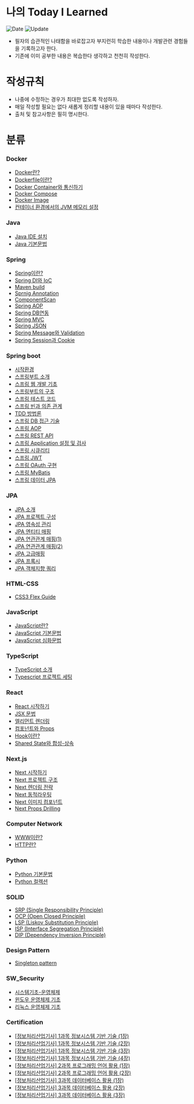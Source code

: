 # 나의 Today I Learned
![Date](https://img.shields.io/badge/Start-2024.03.06-red) ![Update](https://img.shields.io/badge/update-2024.12.05-grean)
- 필자의 습관적인 나태함을 바로잡고자 부지런히 학습한 내용이나 개발관련 경험들을 기록하고자 한다.
- 기존에 이미 공부한 내용은 복습한다 생각하고 천천히 작성한다.  

# 작성규칙
- 나중에 수정하는 경우가 최대한 없도록 작성하자.
- 매일 작성할 필요는 없다 새롭게 정리할 내용이 있을 때마다 작성한다.
- 출처 및 참고사항은 필히 명시한다.

# 분류

### Docker
- [Docker란?](https://github.com/one-west/TIL/blob/main/Docker/Docker%EB%9E%80.md)
- [Dockerfile이란?](https://github.com/one-west/TIL/blob/main/Docker/Dockerfile%EC%9D%B4%EB%9E%80%3F.md)
- [Docker Container와 통신하기](https://github.com/one-west/TIL/blob/main/Docker/Docker%20Container%EC%99%80%20%ED%86%B5%EC%8B%A0%ED%95%98%EA%B8%B0.md)
- [Docker Compose](https://github.com/one-west/TIL/blob/main/Docker/Docker%20Compose.md)
- [Docker Image](https://github.com/one-west/TIL/blob/main/Docker/Docker%20Image.md)
- [컨테이너 환경에서의 JVM 메모리 설정](https://github.com/one-west/TIL/blob/main/Docker/%EC%BB%A8%ED%85%8C%EC%9D%B4%EB%84%88%20%ED%99%98%EA%B2%BD%EC%97%90%EC%84%9C%EC%9D%98%20JVM%20%EB%A9%94%EB%AA%A8%EB%A6%AC%20%EC%84%A4%EC%A0%95.md)

### Java
- [Java IDE 설치](https://github.com/one-west/TIL/blob/main/Java/Java%20IDE%20install%20%EB%B0%A9%EB%B2%95.md)
- [Java 기본문법](https://github.com/one-west/TIL/blob/main/Java/Java%20%EA%B8%B0%EB%B3%B8%EB%AC%B8%EB%B2%95.md)

### Spring
- [Spring이란?](https://github.com/one-west/TIL/blob/main/Spring/%5BSpring%5D%20%EC%9D%B4%EB%9E%80%3F.md)
- [Spring DI와 IoC](https://github.com/one-west/TIL/blob/main/Spring/%5BSpring%5D%20DI%EC%99%80%20IoC.md)
- [Maven build](https://github.com/one-west/TIL/blob/main/Spring/%5BSpring%5D%20Maven%20build.md)
- [Sprnig Annotation](https://github.com/one-west/TIL/blob/main/Spring/%5BSpring%5D%20Annotation_%EC%9D%B4%EB%9E%80%3F.md)
- [ComponentScan](https://github.com/one-west/TIL/blob/main/Spring/%5BSpring%5D%20ComponentScan.md)
- [Spring AOP](https://github.com/one-west/TIL/blob/main/Spring/%5BSpring%5D%20AOP.md)
- [Spring DB연동](https://github.com/one-west/TIL/blob/main/Spring/%5BSpring%5D%20DB%EC%97%B0%EB%8F%99.md)
- [Spring MVC](https://github.com/one-west/TIL/blob/main/Spring/%5BSpring%5D%20Spring-MVC.md)
- [Spring JSON](https://github.com/one-west/TIL/blob/main/Spring/%5BSpring%5D%20JSON.md)
- [Spring Message와 Validation](https://github.com/one-west/TIL/blob/main/Spring/%5BSpring%5D%20Message%EC%99%80%20Validation.md)
- [Spring Session과 Cookie](https://github.com/one-west/TIL/blob/main/Spring/%5BSpring%5D%20Session%EA%B3%BC%20Cookie.md)

### Spring boot
- [시작환경](https://github.com/one-west/TIL/blob/main/Spring%20boot/%EC%8B%9C%EC%9E%91%ED%99%98%EA%B2%BD.md)
- [스프링부트 소개](https://github.com/one-west/TIL/blob/main/Spring%20boot/%EC%8A%A4%ED%94%84%EB%A7%81%EB%B6%80%ED%8A%B8%20%EC%86%8C%EA%B0%9C.md)
- [스프링 웹 개발 기초](https://github.com/one-west/TIL/blob/main/Spring%20boot/%EC%8A%A4%ED%94%84%EB%A7%81%20%EC%9B%B9%20%EA%B0%9C%EB%B0%9C%20%EA%B8%B0%EC%B4%88.md)
- [스프링부트의 구조](https://github.com/one-west/TIL/blob/main/Spring%20boot/%EC%8A%A4%ED%94%84%EB%A7%81%EB%B6%80%ED%8A%B8%EC%9D%98%20%EA%B5%AC%EC%A1%B0.md)
- [스프링 테스트 코드](https://github.com/one-west/TIL/blob/main/Spring%20boot/%EC%8A%A4%ED%94%84%EB%A7%81%20%ED%85%8C%EC%8A%A4%ED%8A%B8%20%EC%BD%94%EB%93%9C.md)
- [스프링 빈과 의존 관계](https://github.com/one-west/TIL/blob/main/Spring%20boot/%EC%8A%A4%ED%94%84%EB%A7%81%20%EB%B9%88%EA%B3%BC%20%EC%9D%98%EC%A1%B4%20%EA%B4%80%EA%B3%84.md)
- [TDD 방법론](https://github.com/one-west/TIL/blob/main/Spring%20boot/%EC%8B%9C%EC%9E%91%ED%99%98%EA%B2%BD.md)
- [스프링 DB 접근 기술](https://github.com/one-west/TIL/blob/main/Spring%20boot/%EC%8A%A4%ED%94%84%EB%A7%81%20DB%20%EC%A0%91%EA%B7%BC%20%EA%B8%B0%EC%88%A0.md)
- [스프링 AOP](https://github.com/one-west/TIL/blob/main/Spring%20boot/%EC%8A%A4%ED%94%84%EB%A7%81%20AOP.md)
- [스프링 REST API](https://github.com/one-west/TIL/blob/main/Spring%20boot/%EC%8A%A4%ED%94%84%EB%A7%81%20REST%20API.md)
- [스프링 Application 설정 및 검사](https://github.com/one-west/TIL/blob/main/Spring%20boot/%EC%8A%A4%ED%94%84%EB%A7%81%20%20Application%20%EC%84%A4%EC%A0%95%20%EB%B0%8F%20%EA%B2%80%EC%82%AC.md)
- [스프링 시큐리티](https://github.com/one-west/TIL/blob/main/Spring%20boot/%EC%8A%A4%ED%94%84%EB%A7%81%20%EC%8B%9C%ED%81%90%EB%A6%AC%ED%8B%B0.md)
- [스프링 JWT](https://github.com/one-west/TIL/blob/main/Spring%20boot/%EC%8A%A4%ED%94%84%EB%A7%81%20JWT.md)
- [스프링 OAuth 구현](https://github.com/one-west/TIL/blob/main/Spring%20boot/%EC%8A%A4%ED%94%84%EB%A7%81%20OAuth%20%EA%B5%AC%ED%98%84.md)
- [스프링 MyBatis](https://github.com/one-west/TIL/blob/main/Spring%20boot/%EC%8A%A4%ED%94%84%EB%A7%81%20MyBatis.md)
- [스프링 데이터 JPA](https://github.com/one-west/TIL/blob/main/Spring%20boot/%EC%8A%A4%ED%94%84%EB%A7%81%20%EB%8D%B0%EC%9D%B4%ED%84%B0%20JPA.md)

### JPA
- [JPA 소개](https://github.com/one-west/TIL/blob/main/JPA/JPA%20%EC%86%8C%EA%B0%9C.md)
- [JPA 프로젝트 구성](https://github.com/one-west/TIL/blob/main/JPA/JPA%20%ED%94%84%EB%A1%9C%EC%A0%9D%ED%8A%B8%20%EA%B5%AC%EC%84%B1.md)
- [JPA 영속성 관리](https://github.com/one-west/TIL/blob/main/JPA/JPA%20%EC%98%81%EC%86%8D%EC%84%B1%20%EA%B4%80%EB%A6%AC.md)
- [JPA 엔티티 매핑](https://github.com/one-west/TIL/blob/main/JPA/JPA%20%EC%97%94%ED%8B%B0%ED%8B%B0%20%EB%A7%A4%ED%95%91.md)
- [JPA 연관관계 매핑(1)](https://github.com/one-west/TIL/blob/main/JPA/JPA%20%EC%97%B0%EA%B4%80%EA%B4%80%EA%B3%84%20%EB%A7%A4%ED%95%911.md)
- [JPA 연관관계 매핑(2)](https://github.com/one-west/TIL/blob/main/JPA/JPA%20%EC%97%B0%EA%B4%80%EA%B4%80%EA%B3%84%20%EB%A7%A4%ED%95%912.md)
- [JPA 고급매핑](https://github.com/one-west/TIL/blob/main/JPA/JPA%20%EA%B3%A0%EA%B8%89%EB%A7%A4%ED%95%91.md)
- [JPA 프록시](https://github.com/one-west/TIL/blob/main/JPA/JPA%20%ED%94%84%EB%A1%9D%EC%8B%9C.md)
- [JPA 객체지향 쿼리](https://github.com/one-west/TIL/blob/main/JPA/JPA%20%EA%B0%9D%EC%B2%B4%EC%A7%80%ED%96%A5%20%EC%BF%BC%EB%A6%AC.md)

### HTML-CSS
- [CSS3 Flex Guide](https://github.com/one-west/TIL/blob/main/CSS/Flex%20Guide.md)
  
### JavaScript
- [JavaScript란?](https://github.com/one-west/TIL/blob/main/JavaScript/JS%EB%9E%80%3F.md)
- [JavaScript 기본문법](https://github.com/one-west/TIL/blob/main/JavaScript/JS%EA%B8%B0%EB%B3%B8%EB%AC%B8%EB%B2%95.md)
- [JavaScript 심화문법](https://github.com/one-west/TIL/blob/main/JavaScript/JS%20%EC%8B%AC%ED%99%94%EB%AC%B8%EB%B2%95.md)

### TypeScript
- [TypeScript 소개](https://github.com/one-west/TIL/blob/main/TypeScript/TypeScript%20%EC%86%8C%EA%B0%9C.md)
- [Typescript 프로젝트 세팅](https://github.com/one-west/TIL/blob/main/TypeScript/TypeScript%20Projects%20%EC%84%B8%ED%8C%85.md)

### React
- [React 시작하기](https://github.com/one-west/TIL/blob/main/React/React%20%EC%8B%9C%EC%9E%91%ED%95%98%EA%B8%B0.md)
- [JSX 문법](https://github.com/one-west/TIL/blob/main/React/JSX%EB%AC%B8%EB%B2%95.md)
- [엘리먼트 렌더링](https://github.com/one-west/TIL/blob/main/React/Element_Rendering.md)
- [컴포넌트와 Props](https://github.com/one-west/TIL/blob/main/React/%EC%BB%B4%ED%8F%AC%EB%84%8C%ED%8A%B8%EC%99%80%20Props.md)
- [Hook이란?](https://github.com/one-west/TIL/blob/main/React/Hook%EC%9D%B4%EB%9E%80%3F.md)
- [Shared State와 합성-상속](https://github.com/one-west/TIL/blob/main/React/Shared%20State%EC%99%80%20%20%ED%95%A9%EC%84%B1-%EC%83%81%EC%86%8D.md#%EC%BB%A8%ED%85%8D%EC%8A%A4%ED%8A%B8Context)

### Next.js
- [Next 시작하기](https://github.com/one-west/TIL/blob/main/Next.js/Next%20%EC%8B%9C%EC%9E%91%ED%95%98%EA%B8%B0.md)
- [Next 프로젝트 구조](https://github.com/one-west/TIL/blob/main/Next.js/Next%20%ED%94%84%EB%A1%9C%EC%A0%9D%ED%8A%B8%20%EA%B5%AC%EC%A1%B0.md)
- [Next 렌더링 전략](https://github.com/one-west/TIL/blob/main/Next.js/Next%20%EB%A0%8C%EB%8D%94%EB%A7%81%20%EC%A0%84%EB%9E%B5.md)
- [Next 동적라우팅](https://github.com/one-west/TIL/blob/main/Next.js/Next%20%EB%8F%99%EC%A0%81%EB%9D%BC%EC%9A%B0%ED%8C%85.md)
- [Next 이미지 컴포넌트](https://github.com/one-west/TIL/blob/main/Next.js/Next%20Image%20Component.md)
- [Next Props Drilling](https://github.com/one-west/TIL/blob/main/Next.js/Next%20Props%20Drilling.md)

### Computer Network
- [WWW이란?](https://github.com/one-west/TIL/blob/main/Computer%20Network/WWW.md)
- [HTTP란?](https://github.com/one-west/TIL/blob/main/Computer%20Network/HTTP.md)

### Python
- [Python 기본문법](https://github.com/one-west/TIL/blob/main/Python/python%20%EA%B8%B0%EB%B3%B8%EB%AC%B8%EB%B2%95.md)
- [Python 컬렉션](https://github.com/one-west/TIL/blob/main/Python/Python%20%EC%BB%AC%EB%A0%89%EC%85%98(Collection).md)

### SOLID

- [SRP (Single Responsibility Principle)](https://github.com/one-west/TIL/blob/main/SOLID/SRP%20(Single%C2%A0Responsibility%C2%A0Principle).md)
- [OCP (Open Closed Principle)](https://github.com/one-west/TIL/blob/main/SOLID/OCP%20(Open%20Closed%20Principle).md)
- [LSP (Liskov Substitution Principle)](https://github.com/one-west/TIL/blob/main/SOLID/LSP%20(Liskov%20Substitution%20Principle).md)
- [ISP (Interface Segregation Principle)](https://github.com/one-west/TIL/blob/main/SOLID/ISP%20(Interface%20Segregation%20Principle).md)
- [DIP (Dependency Inversion Principle)](https://github.com/one-west/TIL/blob/main/SOLID/DIP%20(Dependency%20Inversion%20Principle).md)

### Design Pattern
- [Singleton pattern](https://github.com/one-west/TIL/blob/main/Design%20Pattern/Singleton%20pattern.md)

### SW_Security
- [시스템기초-운영체제](https://github.com/one-west/TIL/blob/main/SW_Security/%EC%8B%9C%EC%8A%A4%ED%85%9C%EA%B8%B0%EC%B4%88-%EC%9A%B4%EC%98%81%EC%B2%B4%EC%A0%9C.md)
- [윈도우 운영체제 기초](https://github.com/one-west/TIL/blob/main/SW_Security/%EC%9C%88%EB%8F%84%EC%9A%B0%20%EC%9A%B4%EC%98%81%EC%B2%B4%EC%A0%9C%20%EA%B8%B0%EC%B4%88.md)
- [리눅스 운영체제 기초](https://github.com/one-west/TIL/blob/main/SW_Security/%EB%A6%AC%EB%88%85%EC%8A%A4%20%EC%9A%B4%EC%98%81%EC%B2%B4%EC%A0%9C%20%EA%B8%B0%EC%B4%88.md)

### Certification
- [[정보처리산업기사] 1과목 정보시스템 기반 기술 (1장)](https://github.com/one-west/TIL/blob/main/Certification/%EC%A0%95%EB%B3%B4%EC%B2%98%EB%A6%AC%EC%82%B0%EC%97%85%EA%B8%B0%EC%82%AC/%5B1%EA%B3%BC%EB%AA%A9%5D%20%EC%A0%95%EB%B3%B4%EC%8B%9C%EC%8A%A4%ED%85%9C%20%EA%B8%B0%EB%B0%98%20%EA%B8%B0%EC%88%A0%20(1%EC%9E%A5).md)
- [[정보처리산업기사] 1과목 정보시스템 기반 기술 (2장)](https://github.com/one-west/TIL/blob/main/Certification/%EC%A0%95%EB%B3%B4%EC%B2%98%EB%A6%AC%EC%82%B0%EC%97%85%EA%B8%B0%EC%82%AC/%5B1%EA%B3%BC%EB%AA%A9%5D%20%EC%A0%95%EB%B3%B4%EC%8B%9C%EC%8A%A4%ED%85%9C%20%EA%B8%B0%EB%B0%98%20%EA%B8%B0%EC%88%A0%20(2%EC%9E%A5).md)
- [[정보처리산업기사] 1과목 정보시스템 기반 기술 (3장)](https://github.com/one-west/TIL/blob/main/Certification/%EC%A0%95%EB%B3%B4%EC%B2%98%EB%A6%AC%EC%82%B0%EC%97%85%EA%B8%B0%EC%82%AC/%5B1%EA%B3%BC%EB%AA%A9%5D%20%EC%A0%95%EB%B3%B4%EC%8B%9C%EC%8A%A4%ED%85%9C%20%EA%B8%B0%EB%B0%98%20%EA%B8%B0%EC%88%A0%20(3%EC%9E%A5).md)
- [[정보처리산업기사] 1과목 정보시스템 기반 기술 (4장)](https://github.com/one-west/TIL/blob/main/Certification/%EC%A0%95%EB%B3%B4%EC%B2%98%EB%A6%AC%EC%82%B0%EC%97%85%EA%B8%B0%EC%82%AC/%5B1%EA%B3%BC%EB%AA%A9%5D%20%EC%A0%95%EB%B3%B4%EC%8B%9C%EC%8A%A4%ED%85%9C%20%EA%B8%B0%EB%B0%98%20%EA%B8%B0%EC%88%A0%20(4%EC%9E%A5).md)
- [[정보처리산업기사] 2과목 프로그래밍 언어 활용 (1장)](https://github.com/one-west/TIL/blob/main/Certification/%EC%A0%95%EB%B3%B4%EC%B2%98%EB%A6%AC%EC%82%B0%EC%97%85%EA%B8%B0%EC%82%AC/%5B2%EA%B3%BC%EB%AA%A9%5D%20%ED%94%84%EB%A1%9C%EA%B7%B8%EB%9E%98%EB%B0%8D%20%EC%96%B8%EC%96%B4%20%ED%99%9C%EC%9A%A9%20(1%EC%9E%A5).md)
- [[정보처리산업기사] 2과목 프로그래밍 언어 활용 (2장)](https://github.com/one-west/TIL/blob/main/Certification/%EC%A0%95%EB%B3%B4%EC%B2%98%EB%A6%AC%EC%82%B0%EC%97%85%EA%B8%B0%EC%82%AC/%5B2%EA%B3%BC%EB%AA%A9%5D%20%ED%94%84%EB%A1%9C%EA%B7%B8%EB%9E%98%EB%B0%8D%20%EC%96%B8%EC%96%B4%20%ED%99%9C%EC%9A%A9%20(2%EC%9E%A5).md)
- [[정보처리산업기사] 3과목 데이터베이스 활용 (1장)](https://github.com/one-west/TIL/blob/main/Certification/%EC%A0%95%EB%B3%B4%EC%B2%98%EB%A6%AC%EC%82%B0%EC%97%85%EA%B8%B0%EC%82%AC/%5B3%EA%B3%BC%EB%AA%A9%5D%20%EB%8D%B0%EC%9D%B4%ED%84%B0%EB%B2%A0%EC%9D%B4%EC%8A%A4%20%ED%99%9C%EC%9A%A9%20(1%EC%9E%A5).md)
- [[정보처리산업기사] 3과목 데이터베이스 활용 (2장)](https://github.com/one-west/TIL/blob/main/Certification/%EC%A0%95%EB%B3%B4%EC%B2%98%EB%A6%AC%EC%82%B0%EC%97%85%EA%B8%B0%EC%82%AC/%5B3%EA%B3%BC%EB%AA%A9%5D%20%EB%8D%B0%EC%9D%B4%ED%84%B0%EB%B2%A0%EC%9D%B4%EC%8A%A4%20%ED%99%9C%EC%9A%A9%20(2%EC%9E%A5).md)
- [[정보처리산업기사] 3과목 데이터베이스 활용 (3장)](https://github.com/one-west/TIL/blob/main/Certification/%EC%A0%95%EB%B3%B4%EC%B2%98%EB%A6%AC%EC%82%B0%EC%97%85%EA%B8%B0%EC%82%AC/%5B3%EA%B3%BC%EB%AA%A9%5D%20%EB%8D%B0%EC%9D%B4%ED%84%B0%EB%B2%A0%EC%9D%B4%EC%8A%A4%20%ED%99%9C%EC%9A%A9%20(3%EC%9E%A5).md)
